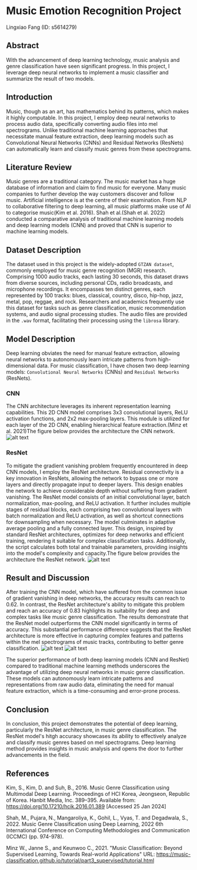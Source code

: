 # Music Emotion Recognition Project
Lingxiao Fang (ID: s5614279)

## Abstract
With the advancement of deep learning technology, music analysis and genre classification have seen significant progress. In this project, I leverage deep neural networks to implement a music classifier and summarize the result of two models.

## Introduction
Music, though as an art, has mathematics behind its patterns, which makes it highly computable. In this project, I employ deep neural networks to process audio data, specifically converting audio files into mel spectrograms. Unlike traditional machine learning approaches that necessitate manual feature extraction, deep learning models such as Convolutional Neural Networks (CNNs) and Residual Networks (ResNets) can automatically learn and classify music genres from these spectrograms.

## Literature Review
Music genres are a traditional category. The music market has a huge database of information and claim to find music for everyone. Many music companies to further develop the way customers discover and follow music. Artificial intelligence is at the centre of their examination. From NLP to collaborative filtering to deep learning, all music platforms make use of AI to categorise music(Kim et al. 2016). Shah et al.(Shah et al. 2022) conducted a comparative analysis of traditional machine learning models and deep learning models (CNN) and proved that CNN is superior to machine learning models.


## Dataset Description

The dataset used in this project is the widely-adopted `GTZAN dataset`, commonly employed for music genre recognition (MGR) research. Comprising 1000 audio tracks, each lasting 30 seconds, this dataset draws from diverse sources, including personal CDs, radio broadcasts, and microphone recordings. It encompasses ten distinct genres, each represented by 100 tracks: blues, classical, country, disco, hip-hop, jazz, metal, pop, reggae, and rock. Researchers and academics frequently use this dataset for tasks such as genre classification, music recommendation systems, and audio signal processing studies. The audio files are provided in the `.wav` format, facilitating their processing using the `librosa` library.

## Model Description
Deep learning obviates the need for manual feature extraction, allowing neural networks to autonomously learn intricate patterns from high-dimensional data. For music classification, I have chosen two deep learning models: `Convolutional Neural Networks` (CNNs) and `Residual Networks` (ResNets).

### CNN
The CNN architecture leverages its inherent representation learning capabilities. This 2D CNN model comprises 3x3 convolutional layers, ReLU activation functions, and 2x2 max-pooling layers. This module is utilized for each layer of the 2D CNN, enabling hierarchical feature extraction.(Minz et al. 2021)The figure below provides the  architecture the CNN network.
![alt text](ProjectImage/CNN.png)

### ResNet
To mitigate the gradient vanishing problem frequently encountered in deep CNN models, I employ the ResNet architecture. Residual connectivity is a key innovation in ResNets, allowing the network to bypass one or more layers and directly propagate input to deeper layers. This design enables the network to achieve considerable depth without suffering from gradient vanishing. The ResNet model consists of an initial convolutional layer, batch normalization, max-pooling, and ReLU activation. It further includes multiple stages of residual blocks, each comprising two convolutional layers with batch normalization and ReLU activation, as well as shortcut connections for downsampling when necessary. The model culminates in adaptive average pooling and a fully connected layer. This design, inspired by standard ResNet architectures, optimizes for deep networks and efficient training, rendering it suitable for complex classification tasks. Additionally, the script calculates both total and trainable parameters, providing insights into the model's complexity and capacity.The figure below provides the  architecture the ResNet network.
![alt text](ProjectImage/ResNet.png)

## Result and Discussion
After training the CNN model, which have suffered from the common issue of gradient vanishing in deep networks, the accuracy results can reach to 0.62. In contrast, the ResNet architecture's ability to mitigate this problem and reach an accuracy of 0.83 highlights its suitability for deep and complex tasks like music genre classification. The results demonstrate that the ResNet model outperforms the CNN model significantly in terms of accuracy. This substantial performance difference suggests that the ResNet architecture is more effective in capturing complex features and patterns within the mel spectrograms of music tracks, contributing to better genre classification. 
![alt text](ProjectImage/output.png)
![alt text](ProjectImage/output1.png)

The superior performance of both deep learning models (CNN and ResNet) compared to traditional machine learning methods underscores the advantage of utilizing deep neural networks in music genre classification. These models can autonomously learn intricate patterns and representations from raw audio data, eliminating the need for manual feature extraction, which is a time-consuming and error-prone process.

## Conclusion
In conclusion, this project demonstrates the potential of deep learning, particularly the ResNet architecture, in music genre classification. The ResNet model's hitgh accuracy showcases its ability to effectively analyze and classify music genres based on mel spectrograms. Deep learning method provides insights in music analysis and opens the door to further advancements in the field.

## References
Kim, S., Kim, D. and Suh, B., 2016. Music Genre Classification using Multimodal Deep Learning. Proceedings of HCI Korea, Jeongseon, Republic of Korea. Hanbit Media, Inc. 389–395. Available from: https://doi.org/10.17210/hcik.2016.01.389 [Accessed 25 Jan 2024]

Shah, M., Pujara, N., Mangaroliya, K., Gohil, L., Vyas, T. and Degadwala, S., 2022. Music Genre Classification using Deep Learning, 2022 6th International Conference on Computing Methodologies and Communication (ICCMC) (pp. 974-978).

Minz W., Janne S., and Keunwoo C., 2021. "Music Classification: Beyond Supervised Learning, Towards Real-world Applications" URL: https://music-classification.github.io/tutorial/part3_supervised/tutorial.html

